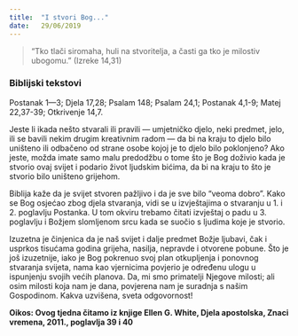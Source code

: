 ```yaml
---
title:  "I stvori Bog..."
date:   29/06/2019
---
```


> <p></p>
> “Tko tlači siromaha, huli na stvoritelja, a časti ga tko je milostiv ubogomu.” (Izreke 14,31)

### Biblijski tekstovi
Postanak 1—3; Djela 17,28; Psalam 148; Psalam 24,1; Postanak 4,1-9; Matej 22,37-39; Otkrivenje 14,7.

Jeste li ikada nešto stvarali ili pravili — umjetničko djelo, neki predmet, jelo, ili se bavili nekim drugim kreativnim radom — da bi na kraju to djelo bilo uništeno ili odbačeno od strane osobe kojoj je to djelo bilo poklonjeno? Ako jeste, možda imate samo malu predodžbu o tome što je Bog doživio kada je stvorio ovaj svijet i podario život ljudskim bićima, da bi na kraju to što je stvorio bilo uništeno grijehom.

Biblija kaže da je svijet stvoren pažljivo i da je sve bilo “veoma dobro”. Kako se Bog osjećao zbog djela stvaranja, vidi se u izvještajima o stvaranju u 1. i 2. poglavlju Postanka. U tom okviru trebamo čitati izvještaj o padu u 3. poglavlju i Božjem slomljenom srcu kada se suočio s ljudima koje je stvorio.

Izuzetna je činjenica da je naš svijet i dalje predmet Božje ljubavi, čak i usprkos tisućama godina grijeha, nasilja, nepravde i otvorene pobune. Što je još izuzetnije, iako je Bog pokrenuo svoj plan otkupljenja i ponovnog stvaranja svijeta, nama kao vjernicima povjerio je određenu ulogu u ispunjenju svojih većih planova. Da, mi smo primatelji Njegove milosti; ali osim milosti koja nam je dana, povjerena nam je suradnja s našim Gospodinom. Kakva uzvišena, sveta odgovornost!

**Oikos: Ovog tjedna čitamo iz knjige Ellen G. White, Djela apostolska, Znaci vremena, 2011., poglavlja 39 i 40**
